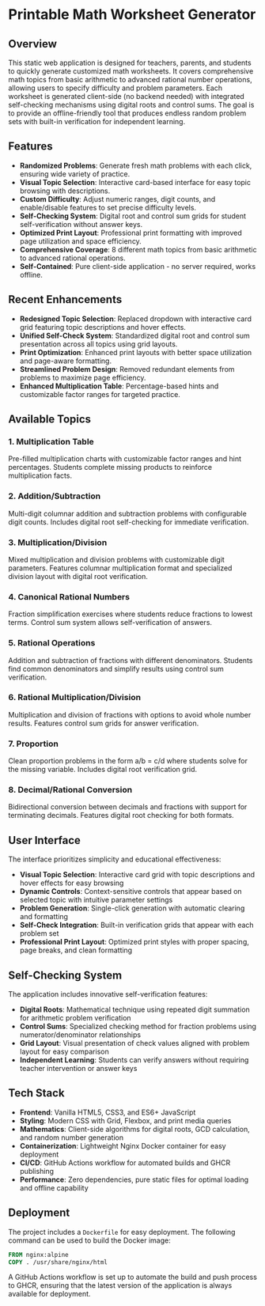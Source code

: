 # Printable Math Worksheet Generator

## Overview

This static web application is designed for teachers, parents, and students to quickly generate customized math worksheets. It covers comprehensive math topics from basic arithmetic to advanced rational number operations, allowing users to specify difficulty and problem parameters. Each worksheet is generated client-side (no backend needed) with integrated self-checking mechanisms using digital roots and control sums. The goal is to provide an offline-friendly tool that produces endless random problem sets with built-in verification for independent learning.

## Features

- **Randomized Problems**: Generate fresh math problems with each click, ensuring wide variety of practice.
- **Visual Topic Selection**: Interactive card-based interface for easy topic browsing with descriptions.
- **Custom Difficulty**: Adjust numeric ranges, digit counts, and enable/disable features to set precise difficulty levels.
- **Self-Checking System**: Digital root and control sum grids for student self-verification without answer keys.
- **Optimized Print Layout**: Professional print formatting with improved page utilization and space efficiency.
- **Comprehensive Coverage**: 8 different math topics from basic arithmetic to advanced rational operations.
- **Self-Contained**: Pure client-side application - no server required, works offline.

## Recent Enhancements

- **Redesigned Topic Selection**: Replaced dropdown with interactive card grid featuring topic descriptions and hover effects.
- **Unified Self-Check System**: Standardized digital root and control sum presentation across all topics using grid layouts.
- **Print Optimization**: Enhanced print layouts with better space utilization and page-aware formatting.
- **Streamlined Problem Design**: Removed redundant elements from problems to maximize page efficiency.
- **Enhanced Multiplication Table**: Percentage-based hints and customizable factor ranges for targeted practice.

## Available Topics

### 1. Multiplication Table
Pre-filled multiplication charts with customizable factor ranges and hint percentages. Students complete missing products to reinforce multiplication facts.

### 2. Addition/Subtraction
Multi-digit columnar addition and subtraction problems with configurable digit counts. Includes digital root self-checking for immediate verification.

### 3. Multiplication/Division
Mixed multiplication and division problems with customizable digit parameters. Features columnar multiplication format and specialized division layout with digital root verification.

### 4. Canonical Rational Numbers
Fraction simplification exercises where students reduce fractions to lowest terms. Control sum system allows self-verification of answers.

### 5. Rational Operations
Addition and subtraction of fractions with different denominators. Students find common denominators and simplify results using control sum verification.

### 6. Rational Multiplication/Division
Multiplication and division of fractions with options to avoid whole number results. Features control sum grids for answer verification.

### 7. Proportion
Clean proportion problems in the form a/b = c/d where students solve for the missing variable. Includes digital root verification grid.

### 8. Decimal/Rational Conversion
Bidirectional conversion between decimals and fractions with support for terminating decimals. Features digital root checking for both formats.

## User Interface

The interface prioritizes simplicity and educational effectiveness:

- **Visual Topic Selection**: Interactive card grid with topic descriptions and hover effects for easy browsing
- **Dynamic Controls**: Context-sensitive controls that appear based on selected topic with intuitive parameter settings
- **Problem Generation**: Single-click generation with automatic clearing and formatting
- **Self-Check Integration**: Built-in verification grids that appear with each problem set
- **Professional Print Layout**: Optimized print styles with proper spacing, page breaks, and clean formatting

## Self-Checking System

The application includes innovative self-verification features:

- **Digital Roots**: Mathematical technique using repeated digit summation for arithmetic problem verification
- **Control Sums**: Specialized checking method for fraction problems using numerator/denominator relationships  
- **Grid Layout**: Visual presentation of check values aligned with problem layout for easy comparison
- **Independent Learning**: Students can verify answers without requiring teacher intervention or answer keys

## Tech Stack

- **Frontend**: Vanilla HTML5, CSS3, and ES6+ JavaScript
- **Styling**: Modern CSS with Grid, Flexbox, and print media queries
- **Mathematics**: Client-side algorithms for digital roots, GCD calculation, and random number generation
- **Containerization**: Lightweight Nginx Docker container for easy deployment
- **CI/CD**: GitHub Actions workflow for automated builds and GHCR publishing
- **Performance**: Zero dependencies, pure static files for optimal loading and offline capability

## Deployment

The project includes a `Dockerfile` for easy deployment. The following command can be used to build the Docker image:

```dockerfile
FROM nginx:alpine
COPY . /usr/share/nginx/html
```

A GitHub Actions workflow is set up to automate the build and push process to GHCR, ensuring that the latest version of the application is always available for deployment.
